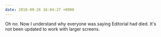 ```yaml
---
date: 2018-09-26 16:04:27 +0900
---
```

Oh no. Now I understand why everyone was saying Editorial had died. It's not been updated to work with larger screens.
